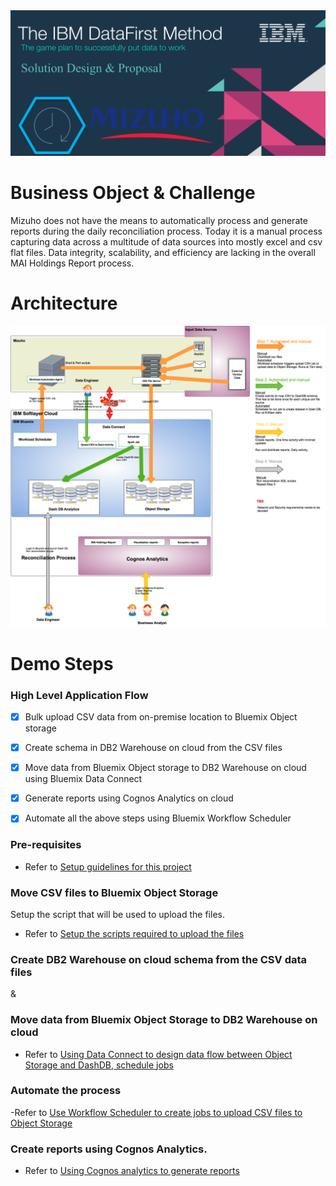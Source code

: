 <img src="https://github.com/arunwagle/DemoRepo/blob/master/clients/Mizuho/images/Mizuho_header.png">

# Business Object & Challenge
Mizuho does not have the means to automatically process and generate reports during the daily reconciliation process. Today it is a manual process capturing data across a multitude of data sources into mostly excel and csv flat files. Data integrity, scalability, and efficiency are lacking in the overall MAI Holdings Report process.

# Architecture

<img src="https://github.com/arunwagle/DemoRepo/blob/master/clients/Mizuho/images/Mizuho-architecture.png">

# Demo Steps
### High Level Application Flow
- [x] Bulk upload CSV data from on-premise location to Bluemix Object storage
- [x] Create schema in DB2 Warehouse on cloud from the CSV files
- [x] Move data from Bluemix Object storage to DB2 Warehouse on cloud using Bluemix Data Connect
- [x] Generate reports using Cognos Analytics on cloud
- [x] Automate all the above steps using Bluemix Workflow Scheduler 


### Pre-requisites
- Refer to [Setup guidelines for this project](setupdoc.md)

### Move CSV files to Bluemix Object Storage
  Setup the script that will be used to upload the files.  
  - Refer to [Setup the scripts required to upload the files](src/main/bin/scripts/moveToCloud/README.md)  

### Create DB2 Warehouse on cloud schema from the CSV data files 
& 
### Move data from Bluemix Object Storage to DB2 Warehouse on cloud
- Refer to [Using Data Connect to design data flow between Object Storage and DashDB, schedule jobs](DataConnect.md)

### Automate the process 
-Refer to [Use Workflow Scheduler to create jobs to upload CSV files to Object Storage](WorkflowScheduler.md)

### Create reports using Cognos Analytics.
- Refer to [Using Cognos analytics to generate reports](CognosAnalytics.md)

